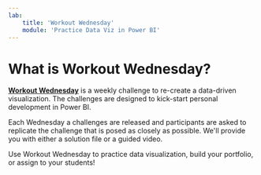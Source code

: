 ```yaml
---
lab:
    title: 'Workout Wednesday'
    module: 'Practice Data Viz in Power BI'
---
```


# What is Workout Wednesday?

**[Workout Wednesday](https://workout-wednesday.com/power-bi-challenges/)** is a weekly challenge to re-create a data-driven visualization. The challenges are designed to kick-start personal development in Power BI.

Each Wednesday a challenges are released and participants are asked to replicate the challenge that is posed as closely as possible. We'll provide you with either a solution file or a guided video.

Use Workout Wednesday to practice data visualization, build your portfolio, or assign to your students!
